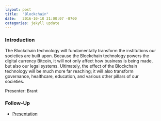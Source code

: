 ```yaml
---
layout: post
title:  "Blockchain"
date:   2016-10-10 21:00:07 -0700
categories: jekyll update
---
```


### Introduction

The Blockchain technology will fundamentally transform the institutions our societies are built upon. Because the Blockchain technology powers the digital currency Bitcoin, it will not only affect how business is being made, but also our legal systems. Ultimately, the effect of the Blockchain technology will be much more far reaching; it will also transform governance, healthcare, education, and various other pillars of our societies.

Presenter: Brant

### Follow-Up

* [Presentation](/assets/present/blockchain.pdf) 
